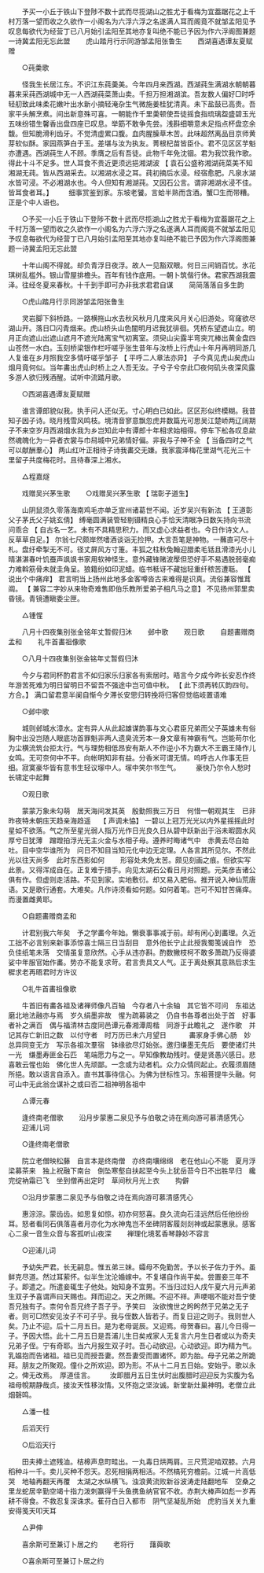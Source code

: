 <!-- { "loadSidebar": true } -->
　　予买一小丘于铁山下登陟不数十武而尽揽湖山之胜尤于看梅为宜葢踞花之上千村万落一望而收之久欲作一小阁名为六浮六浮之名遂满人耳而阁竟不就邹孟阳见予叹息每欲代为经营丁已八月始引孟阳至其地亦复叫绝不能已予因为作六浮阁图兼题一诗冀孟阳无忘此盟
　　虎山踏月行示同游邹孟阳张鲁生
　　西湖喜遇谭友夏赋赠

　　○莼羮歌

　　怪我生长居江东。不识江东莼羮美。今年四月来西湖。西湖莼生满湖水朝朝暮暮来采莼西湖城中无一人西湖莼菜萧山卖。千担万担湘湖滨。吾友数人偏好□时呼轻舠致此味柔花嫩叶出水新小摘轻淹杂生气微施姜桂犹清真。未下盐鼓已高贵。吾家平头解烹煮。间出新意殊可喜。一朝能作千里羮顿使吾徒摇食指琉璃盌盛碧玉光五味纷错生馨香出盘四座已叹息。举筯不敢争先尝。浅斟细嚼意未足指点杯盘恋余馥。但知脆滑利齿牙。不觉清虚累口腹。血肉腥臊草木苦。此味超然离品目京师黄芽软似酥。家园燕笋白于玉。差堪与汝为执友。菁根杞苗皆臣仆。君不见区区芋魁亦遭遇。西湖莼生人不顾。季膺之后有吾徒。此物千年免沈锢。君为我饮我作歌。得此十斗不足多。世人耳食不贵近更须远挹湘湖波 【 袁石公盛称湘湖莼菜美不知湘湖无莼。皆从西湖采去。以湘湖水浸之耳。莼初摘后水浸。经宿愈肥。凡泉水湖水皆可浸。不必湘湖水也。今人但知有湘湖莼。又因石公言。谓非湘湖水浸不佳。皆耳食者耳。】
　　细事赏鉴到家。东坡老饕。言蛤半熟而含酒。蟹□生而带糟。正是个中人语也。

　　○予买一小丘于铁山下登陟不数十武而尽揽湖山之胜尤于看梅为宜葢踞花之上千村万落一望而收之久欲作一小阁名为六浮六浮之名遂满人耳而阁竟不就邹孟阳见予叹息每欲代为经营丁已八月始引孟阳至其地亦复叫绝不能已予因为作六浮阁图兼题一诗冀孟阳无忘此盟

　　十年山阁不得就。却负青浮日夜浮。故人一见豁双眼。何日三间销百忧。氷花琪树乱槛外。银山雪屋排檐头。百年有钱作底用。一朝卜筑偕行休。君家西湖我震泽。往经冬夏来春秋。十千到手即可办非我求君君自谋
　　简简落落自多生韵

　　○虎山踏月行示同游邹孟阳张鲁生

　　灵岩脚下斜桥路。一路横拖山水去秋风秋月几度来风月关心旧游处。穹窿欲尽湖山开。落日□闪青烟来。虎山桥头山色闇明月迟我犹徘徊。凭桥东望遮山立。明月正向遮山出遮山遮月不遮光陆离宝气初离室。须臾山尖露半弯突兀棒出黄金盘四山苍然一水白。玉刻桥梁银作栏吁嗟乎张生昔年与汝桥上行虎山十年月再明同游几人复谁在乡月照我空多情吁嗟乎邹子 【 平呼二人章法亦异】 子今真见虎山矣虎山烟月竟何似。当年畵出虎山时桥上之人吾无汝。子兮子兮奈此□夜何矶头夜深风露多游人欲归残酒醒。试听中流踏月歌。

　　○西湖喜遇谭友夏赋赠

　　谁言谭郎貌似我。执手问人还似无。寸心明白已如此。区区形似终模糊。我昔知子因子诗。晓月残雪风鸣枝。境清音寥意飘忽虎井数篇光可思吴江楚峤两辽阔期子不来空岁月西湖烟水我为乡岂知此中有谭郎十年相求始相得。停车下舩各叹息歘然魂魄化为一异者衣裳与巾舄城中兄弟情好偏。非我与子神不全 【 当备四时之气可以献酬羣心】 两山红叶正相待子诗我畵交无嫌。我家震泽梅花里湖气花光三十里留子共度梅花时。且待春深上湘水。

　　△程嘉燧

　　戏赠吴兴茅生歌
　　○戏赠吴兴茅生歌 【 瑞彰子道生】

　　山阴鼠须久零落海南鸡毛亦单乏宣州诸葛世不闻。近岁吴兴有新法 【 王道彰父子茅氏父子姚玄倩】 缚毫圆满装管轻剔镊精良心手恰天清眼净日数矢持向书流问乖合 【 自古名一艺。未有不具精思积力。而又虚心求益者也。今日作诗文人。反草草自足。】 尔翁七尺颇岸然嗜酒谈诣无捡押。大言吾笔是神物。一蘸直可尽十札。盘纡牵掣无不可。径丈屏风方寸箑。丰狐之柱秋兔翰迎腊柔毛铦且滑漆光小儿晴湛湛春叶饥蚕声飒飒书家用软神怪生。意外藏锋赌波擪但恐好手不易遇脱弱毫痴力难斡筋骨未就圭角呈。狼籍纷如印泥蜡。临书秪讶不藏拙轻重纤秾苦遭聒。 【 说出个中痛痒】 君言明当上扬州此地多金客噂沓古来难得是识真。流俗兼容惟茸阘。 【 兼容二字妙从来物奇难售即伯乐教所爱弟子相凡马之意】 不见扬州郭里卖昏镜。青镜遭瞋委尘匣。

　　△锺惺

　　八月十四夜集别张金铭年丈暂假归沐
　　邺中歌
　　观日歌
　　自题畵赠商孟和
　　礼牛首畵祖像歌

　　○八月十四夜集别张金铭年丈暂假归沐

　　今夕与君同杯酌君言不如归家乐归家各有索居时。晤言今夕成今昨长安忍作终年游苦死难为明日留明日不留吾不强途中岂可值中秋。 【 此下须再转仄韵四句。方合。】 满口留君意半阑自惭今夕滞长安思归转挽将归客但觉临岐置语难

　　○邺中歌

　　城则邺城水漳水。定有异人从此起雄谋韵事与文心君臣兄弟而父子英雄未有俗胸中出没岂随人眼底功首罪魁非两人遗臭流芳本一身文章有神霸有气。岂能苟尔化为尘横流筑台拒太行。气与理势相低昂安有斯人不作逆小不为霸大不王霸王降作儿女鸣。无可奈何中不平。向帐明知非有益。分香米可谓无情。呜呼古人作事无巨细。寂寞豪华皆有意书生轻议塜中人。塜中笑尔书生气。
　　豪快乃尔令人愁时长啸定中起舞

　　○观日歌

　　蒙蒙万象未勾萌　居天海间发其英　殷勤照我三万日　何惜一朝观其生　已非昨夜特未朝庒天趋亲海趋遥　 【 声调未恊】 一碧以上冠万光光以内外星摇摇此时星如不欲落。气之所至星光弱人指万光作日光良久日从碧中跃新出于浴未暇圆水风厚兮日犹薄　蹭蹬拍浮光无主火金与水相子母。遵养时晦诸气中　赤黄去尽白始吐。目中空华谁所为　问日不知目当知元化中边无定理。人各言其所见尔。不然此光以往天尚多　此时东西影如何
　　形容处未免太苦。颇见刻画之痕。但欲实写此景。又得浑成自在。正复难于措手。向见太湖石公看日月对照题。元美彦吉诸公俱有作。但虚则走活路。不见到家。实地敷衍。却又易入肥俗。推开说入神仙荒唐语。又是歌行通套。大难矣。凡作诗须看如何题。如何着笔。岂可不知甘苦痛痒。而漫置雌黄耶。

　　○自题畵赠商孟和

　　计君别我六年矣　予之学畵今年始。懒衰事事减于前。却有闲心到畵理。久近工拙不必言别来新事添惊喜士隔三日当刮目　意外他长宁止此授我蜀笺诚自怍　恐负佳纸笔未落　交情虽复意欣然。心手从违亦斟。酌数撇枝柯不敢多萧疏乃反得婆娑中年服官始作畵。势亦不能复求苛。君言贵具文人气。正于离处察其意熟后求生穉求老再晤君时方许议

　　○礼牛首畵祖像歌

　　牛首旧有畵各祖及诸禅师像凡百轴　今存者八十余轴　其它皆不可问　东祖达磨北地法融亦与焉　岁久绢墨非故　惺为疏募装之　仍自书各尊者出处于首　好事者补之满百　偶与福清林古度同邑谭元春湘潭周楷　同游于此瞻礼之　遂作歌　并记其存亡新旧之数　以付守者　时万历已未六月望日　
　　畵家身手佛心肠　妙总异同变无方　写示各祖次羣宿　钵缘欲尽灯始张。邀归缣墨无先后　要使诸灯共一光　缣墨寿匪金石匹　笔端愿力与之一。早知像教劫残时。便是贤愚兴感日。悲喜敢云惺也始　佛化世人先顽鄙。一念或为动者机。众力众情同起止。衣履须眉随所挹。敢以语言自添入。直书其事待信心。为佛为世标性习。东祖菩提牛头融。何可山中无此翁佥谋补之或曰否二祖神明各祖中

　　△谭元春

　　逢终南老僧歌
　　沿月步蒙惠二泉见予与伯敬之诗在焉向游可慕清感凭心
　　迎浦儿词

　　○逢终南老僧歌

　　院立老僧映松藤　自言本是终南僧　亦终南壤绵绵　老在他山心不能　夏月浮梁募茶来　独上祝融下南台　倒坠寒壑自扶起至今头上犹岳苔今日不出胜早归　纔完绽衲霜已飞　坐到僧再出定时　草间秋月光上衣
　　抅僻

　　○沿月步蒙惠二泉见予与伯敬之诗在焉向游可慕清感凭心

　　惠淙淙。蒙齿齿。如思复如惊。初亦何怒喜。良久流向石洼远然后任他纷纷耳。怒者看同石俱落喜者月亦化为水神鬼岂不坐碑阴客履剡剡神或起蒙惠泉。感客心二泉一音生众音与客孤听山夜深
　　禅理化境茗香琴静妙不容言

　　○迎浦儿词

　　予幼失严君。长无嗣息。惟五弟三妹。孀母不免勤苦。予以长子佐力于外。虽鲜克尽道。然过耳萦怀。似半生沈沦婚嫁中。不复堪自作尚平矣。尝置妾三年不子。即遣之。所遣妾辄生子他处。始知身不宜男。不当归过妇人戌午夏六月元声弟生双子予喜谓声曰天赐也。拜而迎之。天之所赐。不迎不祥。声哽咽不能对吾宁使吾兄独有子。柰何令吾兄终子吾子乎。予笑曰　汝欲愧世之盻盻然于兄弟之无子者。则可□然安见汝子不可子乎。我与侄数人皆若子。而复日迎之则子。我则世人矣。乃止不迎。后十二月五日。是为老母诞辰。又迎焉。母贺春曰。喜儿今日得一子。予因大悟。此十二月五日是吾浦儿生日矣戒家人无复言六月生日者或以为奇夫兄弟子侄。宁有奇耶。当六月报生双子时。吾心动欲迎。心动欲迎。即为精为气。乳媪抱而告诸祖。祖已见而授吾妻。然吾妻受而置诸怀。即为胎。母子兄弟之所跪拜。朋友之所聚观。僮仆之所欢迎。即为形。不从十二月五日始。安始乎。歌以永之。俾无改焉。　厚道佳言。
　　汝即腊月五日生伏时出腹腊时迎迎反为实腹为名祖母帨期静哉贞。接汝天性移汝情。又怀抱之坚汝诚。新堂新灶巢神明。老僧立此烟磬鸣。

　　△潘一桂

　　后滔天行

　　○后滔天行

　　田夫捧土遮残洫。桔槔声息町畦出。一丸毒日烘两肩。三尺荒泥啮双膝。六月稻种斗一千。卖儿买种不怨天。忍死相捐两相活。不然槁死穷檐前。江城一片高低哭　地轴再翻天再覆　太湖之水纵横飞。浊浪黄流败新谷波涛走陆翻地车　空桑之里龙蛇居辛勤空竭十指力泼刺赢得千头鱼携鱼纳官官不收。赤荆大棒声如彪一岁再耕不得食。不救忍复深诛求。萑苻白日入都市　阴气坚凝乱所始　虎豹当关关九重　安得笺天叩天耳　

　　△尹伸

　　喜余斯可至兼订卜居之约
　　老将行
　　藷藇歌

　　○喜余斯可至兼订卜居之约

